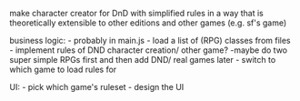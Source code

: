 make character creator for DnD with simplified rules in a way that is theoretically extensible to other editions and other games (e.g. sf's game)

business logic:
    - probably in main.js
        - load a list of (RPG) classes from files
        - implement rules of DND character creation/ other game?
            -maybe do two super simple RPGs first and then add DND/ real games later
        - switch to which game to load rules for

UI:
    - pick which game's ruleset
    - design the UI
